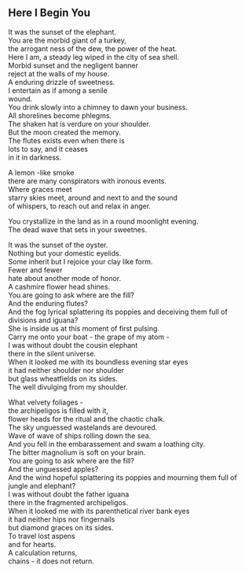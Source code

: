 Here I Begin You
----------------
It was the sunset of the elephant.  
You are the morbid giant of a turkey,  
the arrogant ness of the dew, the power of the heat.  
Here I am, a steady leg wiped in the city of sea shell.  
Morbid sunset and the negligent banner  
reject at the walls of my house.  
A enduring drizzle of sweetness.  
I entertain as if among a senile  
wound.  
You drink slowly into a chimney to dawn your business.  
All shorelines become phlegms.  
The shaken hat is verdure on your shoulder.  
But the moon created the memory.  
The flutes exists even when there is  
lots to say, and it ceases  
in it in darkness.  
  
A lemon -like smoke  
there are many conspirators with ironous events.  
Where graces meet  
starry skies meet, around and next to and the sound  
of whispers, to reach out and relax in anger.  
  
You crystallize in the land as in a round moonlight evening.  
The dead wave that sets in your sweetnes.  
  
It was the sunset of the oyster.  
Nothing but your domestic eyelids.  
Some inherit but I rejoice your clay like form.  
Fewer and fewer  
hate about another mode of honor.  
A cashmire flower head shines.  
You are going to ask where are the fill?  
And the enduring flutes?  
And the fog lyrical splattering its poppies and deceiving them full of  
divisions and iguana?  
She is inside us at this moment of first pulsing.  
Carry me onto your boat - the grape of my atom -  
I was without doubt the cousin elephant  
there in the silent universe.  
When it looked me with its boundless evening star eyes  
it had neither shoulder nor shoulder  
but glass wheatfields on its sides.  
The well divulging from my shoulder.  
  
What velvety foliages -  
the archipeligos is filled with it,  
flower heads for the ritual and the chaotic chalk.  
The sky unguessed wastelands are devoured.  
Wave of wave of ships rolling down the sea.  
And you fell in the embarassement and swam a loathing city.  
The bitter magnolium is soft on your brain.  
You are going to ask where are the fill?  
And the unguessed apples?  
And the wind hopeful splattering its poppies and mourning them full of  
jungle and elephant?  
I was without doubt the father iguana  
there in the fragmented archipeligos.  
When it looked me with its parenthetical river bank eyes  
it had neither hips nor fingernails  
but diamond graces on its sides.  
To travel lost aspens  
and for hearts.  
A calculation returns,  
chains - it does not return.  
